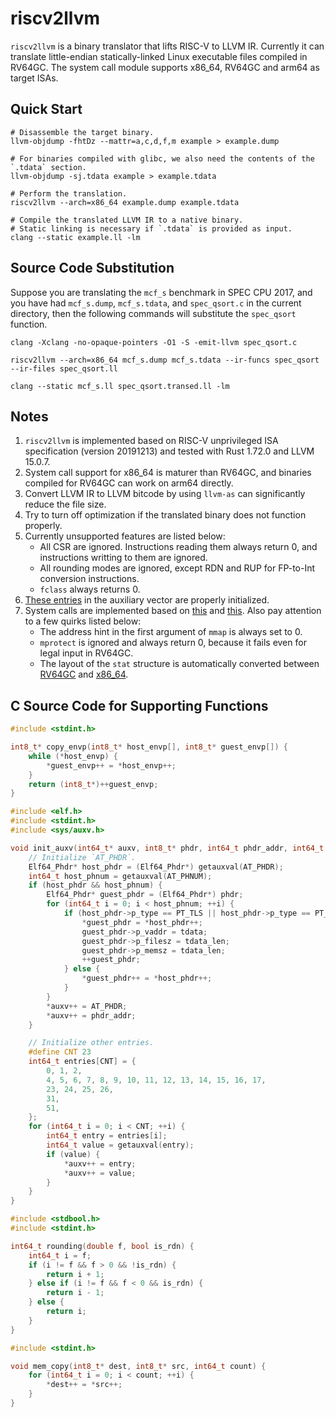 # riscv2llvm

`riscv2llvm` is a binary translator that lifts RISC-V to LLVM IR. Currently it can translate little-endian statically-linked Linux executable files compiled in RV64GC. The system call module supports x86_64, RV64GC and arm64 as target ISAs.

## Quick Start

``` shell
# Disassemble the target binary.
llvm-objdump -fhtDz --mattr=a,c,d,f,m example > example.dump

# For binaries compiled with glibc, we also need the contents of the `.tdata` section.
llvm-objdump -sj.tdata example > example.tdata

# Perform the translation.
riscv2llvm --arch=x86_64 example.dump example.tdata

# Compile the translated LLVM IR to a native binary.
# Static linking is necessary if `.tdata` is provided as input.
clang --static example.ll -lm
```

## Source Code Substitution

Suppose you are translating the `mcf_s` benchmark in SPEC CPU 2017, and you have had `mcf_s.dump`, `mcf_s.tdata`, and `spec_qsort.c` in the current directory, then the following commands will substitute the `spec_qsort` function.

``` shell
clang -Xclang -no-opaque-pointers -O1 -S -emit-llvm spec_qsort.c

riscv2llvm --arch=x86_64 mcf_s.dump mcf_s.tdata --ir-funcs spec_qsort --ir-files spec_qsort.ll

clang --static mcf_s.ll spec_qsort.transed.ll -lm
```

## Notes

1. `riscv2llvm` is implemented based on RISC-V unprivileged ISA specification (version 20191213) and tested with Rust 1.72.0 and LLVM 15.0.7.
2. System call support for x86_64 is maturer than RV64GC, and binaries compiled for RV64GC can work on arm64 directly.
3. Convert LLVM IR to LLVM bitcode by using `llvm-as` can significantly reduce the file size.
4. Try to turn off optimization if the translated binary does not function properly.
5. Currently unsupported features are listed below:
    - All CSR are ignored. Instructions reading them always return 0, and instructions writting to them are ignored.
    - All rounding modes are ignored, except RDN and RUP for FP-to-Int conversion instructions.
    - `fclass` always returns 0.
6. [These entries](https://github.com/torvalds/linux/blob/7cd60e43a6def40ecb75deb8decc677995970d0b/include/uapi/linux/auxvec.h) in the auxiliary vector are properly initialized.
7. System calls are implemented based on [this](https://github.com/riscv-software-src/riscv-pk/blob/7e9b671c0415dfd7b562ac934feb9380075d4aa2/pk/syscall.h) and [this](https://chromium.googlesource.com/chromiumos/docs/+/a2622281357e45f2b2c74cdc4b428b0d1294488d/constants/syscalls.md). Also pay attention to a few quirks listed below:
    - The address hint in the first argument of `mmap` is always set to 0.
    - `mprotect` is ignored and always return 0, because it fails even for legal input in RV64GC.
    - The layout of the `stat` structure is automatically converted between [RV64GC](https://github.com/riscv-collab/riscv-gnu-toolchain/blob/baefbdd8bcedfabf0cf89dce679a8bd1a9f27b39/linux-headers/include/asm-generic/stat.h) and [x86_64](https://github.com/torvalds/linux/blob/6f52b16c5b29b89d92c0e7236f4655dc8491ad70/arch/x86/include/uapi/asm/stat.h).

## C Source Code for Supporting Functions

``` c
#include <stdint.h>

int8_t* copy_envp(int8_t* host_envp[], int8_t* guest_envp[]) {
    while (*host_envp) {
        *guest_envp++ = *host_envp++;
    }
    return (int8_t*)++guest_envp;
}
```

``` c
#include <elf.h>
#include <stdint.h>
#include <sys/auxv.h>

void init_auxv(int64_t* auxv, int8_t* phdr, int64_t phdr_addr, int64_t tdata, int64_t tdata_len) {
    // Initialize `AT_PHDR`.
    Elf64_Phdr* host_phdr = (Elf64_Phdr*) getauxval(AT_PHDR);
    int64_t host_phnum = getauxval(AT_PHNUM);
    if (host_phdr && host_phnum) {
        Elf64_Phdr* guest_phdr = (Elf64_Phdr*) phdr;
        for (int64_t i = 0; i < host_phnum; ++i) {
            if (host_phdr->p_type == PT_TLS || host_phdr->p_type == PT_GNU_RELRO) {
                *guest_phdr = *host_phdr++;
                guest_phdr->p_vaddr = tdata;
                guest_phdr->p_filesz = tdata_len;
                guest_phdr->p_memsz = tdata_len;
                ++guest_phdr;
            } else {
                *guest_phdr++ = *host_phdr++;
            }
        }
        *auxv++ = AT_PHDR;
        *auxv++ = phdr_addr;
    }

    // Initialize other entries.
    #define CNT 23
    int64_t entries[CNT] = {
        0, 1, 2,
        4, 5, 6, 7, 8, 9, 10, 11, 12, 13, 14, 15, 16, 17,
        23, 24, 25, 26,
        31,
        51,
    };
    for (int64_t i = 0; i < CNT; ++i) {
        int64_t entry = entries[i];
        int64_t value = getauxval(entry);
        if (value) {
            *auxv++ = entry;
            *auxv++ = value;
        }
    }
}
```

``` c
#include <stdbool.h>
#include <stdint.h>

int64_t rounding(double f, bool is_rdn) {
    int64_t i = f;
    if (i != f && f > 0 && !is_rdn) {
        return i + 1;
    } else if (i != f && f < 0 && is_rdn) {
        return i - 1;
    } else {
        return i;
    }
}
```

``` c
#include <stdint.h>

void mem_copy(int8_t* dest, int8_t* src, int64_t count) {
    for (int64_t i = 0; i < count; ++i) {
        *dest++ = *src++;
    }
}
```
